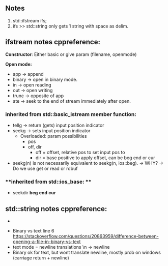 ## Notes

1. std::ifstream ifs;
2. ifs >> std::string only gets 1 string with space as delim.

## ifstream notes cppreference:
**Constructor**: Either basic or give param (filename, openmode)

**Open mode:** 
- app -> append  
- binary -> open in binary mode.
- in -> open reading
- out -> open writing
- trunc -> opposite of app
- ate -> seek to the end of stream immediately after open.

### **inherited from std::basic_istream member function:**

- tellg -> return (gets) input position indicator 
- seekg -> sets input position indicator
	- Overloaded: param possibilities
		- pos
		- off, dir 
    		- off = offset, relative pos to set input pos to
    		- dir = base positive to apply offset, can be beg end or cur
- seekg(n) is not necessarily equivalent to seekg(n, ios::beg). -> WHY?
-> Do we use get or read or rdbuf

### **inherited from std::ios_base: **
- seekdir **beg** **end** **cur**

## std::string notes cppreference:

- 

* Binary vs text line 6 https://stackoverflow.com/questions/20863959/difference-between-opening-a-file-in-binary-vs-text
* text mode = newline translations \n -> newline
* Binary ok for text, but wont translate newline, mostly prob on windows (carriage return + newline)